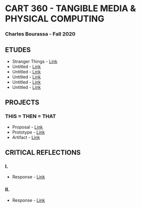 # CART 360 - TANGIBLE MEDIA & PHYSICAL COMPUTING

### Charles Bourassa - Fall 2020

## ETUDES
- Stranger Things - [Link](etudes/strangerthings)
- Untitled - [Link](etudes/untitled)
- Untitled - [Link](etudes/untitled)
- Untitled - [Link](etudes/untitled)
- Untitled - [Link](etudes/untitled)
- Untitled - [Link](etudes/untitled)

## PROJECTS
### THIS = THEN = THAT
- Proposal - [Link](projects/proposal)
- Prototype - [Link](projects/prototype)
- Artifact - [Link](projects/artifact)

## CRITICAL REFLECTIONS
### I.
- Response - [Link](reflections/one)
### II.
- Response - [Link](reflections/two)
